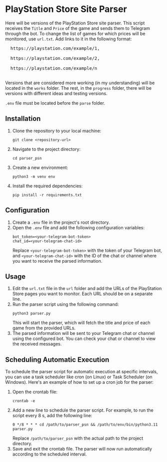   <h1>PlayStation Store Site Parser</h1>
  <p>Here will be versions of the PlayStation Store site parser. This script receives the <code>Title</code> and <code>Price</code> of the game and sends them to Telegram through the bot. To change the list of games for which prices will be monitored, use <code>url.txt</code>. Add links to it in the following format:</p>
  <pre>
  https://playstation.com/example/1, <br>
  https://playstation.com/example/2, <br>
  https://playstation.com/example/n
  </pre>

  <p>Versions that are considered more working (in my understanding) will be located in the <code>works</code> folder. The rest, in the <code>progress</code> folder, there will be versions with different ideas and testing versions.</p>

  <p><code>.env</code> file must be located before the <code>parse</code> folder.</p>

  <h2>Installation</h2>
  <ol>
    <li>Clone the repository to your local machine:
      <pre><code>git clone &lt;repository-url&gt;</code></pre>
    </li>
    <li>Navigate to the project directory:
      <pre><code>cd parser_psn</code></pre>
    </li>
        <li>Create a new environment:
      <pre><code>python3 -m venv env</code></pre>
    </li>
    <li>Install the required dependencies:
      <pre><code>pip install -r requirements.txt</code></pre>
    </li>
  </ol>

  <h2>Configuration</h2>
  <ol>
    <li>Create a <code>.env</code> file in the project's root directory.</li>
    <li>Open the <code>.env</code> file and add the following configuration variables:
      <pre><code>bot_token=&lt;your-telegram-bot-token&gt;
chat_id=&lt;your-telegram-chat-id&gt;</code></pre>
      Replace <code>&lt;your-telegram-bot-token&gt;</code> with the token of your Telegram bot, and <code>&lt;your-telegram-chat-id&gt;</code> with the ID of the chat or channel where you want to receive the parsed information.
    </li>
  </ol>

  <h2>Usage</h2>
  <ol>
    <li>Edit the <code>url.txt</code> file in the <code>url</code> folder and add the URLs of the PlayStation Store pages you want to monitor. Each URL should be on a separate line.</li>
    <li>Run the parser script using the following command:
      <pre><code>python3 parser.py</code></pre>
      This will start the parser, which will fetch the title and price of each game from the provided URLs.
    </li>
    <li>The parsed information will be sent to your Telegram chat or channel using the configured bot. You can check your chat or channel to view the received messages.</li>
  </ol>

  <h2>Scheduling Automatic Execution</h2>
  <p>To schedule the parser script for automatic execution at specific intervals, you can use a task scheduler like cron (on Linux) or Task Scheduler (on Windows). Here's an example of how to set up a cron job for the parser:</p>
  <ol>
    <li>Open the crontab file:
      <pre><code>crontab -e</code></pre>
    </li>
    <li>Add a new line to schedule the parser script. For example, to run the script every 8 s, add the following line:
      <pre><code>0 */8 * * * cd /path/to/parser_psn &amp;&amp; /path/to/env/bin/python3.11 parser.py</code></pre>
      Replace <code>/path/to/parser_psn</code> with the actual path to the project directory.
    </li>
    <li>Save and exit the crontab file. The parser will now run automatically according to the scheduled interval.</li>
  </ol>
